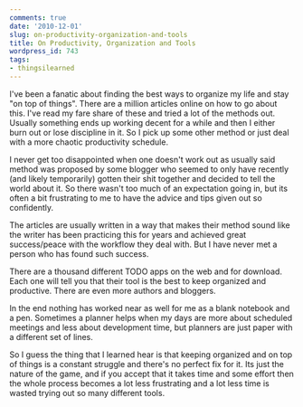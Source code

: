 ```yaml
---
comments: true
date: '2010-12-01'
slug: on-productivity-organization-and-tools
title: On Productivity, Organization and Tools
wordpress_id: 743
tags:
- thingsilearned
---
```


I've been a fanatic about finding the best ways to organize my life and stay "on top of things".  There are a million articles online on how to go about this. I've read my fare share of these and tried a lot of the methods out.  Usually something ends up working decent for a while and then I either burn out or lose discipline in it.  So I pick up some other method or just deal with a more chaotic productivity schedule.

I never get too disappointed when one doesn't work out as usually said method was proposed by some blogger who seemed to only have recently (and likely temporarily) gotten their shit together and decided to tell the world about it.  So there wasn't too much of an expectation going in, but its often a bit frustrating to me to have the advice and tips given out so confidently.

The articles are usually written in a way that makes their method sound like the writer has been practicing this for years and achieved great success/peace with the workflow they deal with.  But I have never met a person who has found such success.

There are a thousand different TODO apps on the web and for download.  Each one will tell you that their tool is the best to keep organized and productive.  There are even more authors and bloggers.

In the end nothing has worked near as well for me as a blank notebook and a pen.  Sometimes a planner helps when my days are more about scheduled meetings and less about development time, but planners are just paper with a different set of lines.

So I guess the thing that I learned hear is that keeping organized and on top of things is a constant struggle and there's no perfect fix for it.  Its just the nature of the game, and if you accept that it takes time and some effort then the whole process becomes a lot less frustrating and a lot less time is wasted trying out so many different tools.
